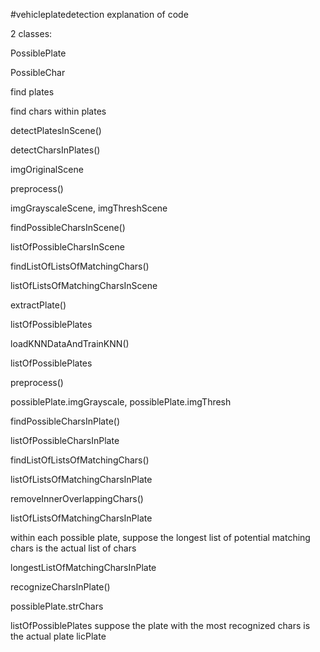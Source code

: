 #vehicleplatedetection
explanation of code

2 classes:

PossiblePlate

PossibleChar



find plates

find chars within plates


detectPlatesInScene()

detectCharsInPlates()


imgOriginalScene

preprocess()

imgGrayscaleScene, imgThreshScene

findPossibleCharsInScene()

listOfPossibleCharsInScene

findListOfListsOfMatchingChars()

listOfListsOfMatchingCharsInScene

extractPlate()

listOfPossiblePlates




loadKNNDataAndTrainKNN()


listOfPossiblePlates

preprocess()

possiblePlate.imgGrayscale, possiblePlate.imgThresh

findPossibleCharsInPlate()

listOfPossibleCharsInPlate

findListOfListsOfMatchingChars()

listOfListsOfMatchingCharsInPlate

removeInnerOverlappingChars()

listOfListsOfMatchingCharsInPlate

within each possible plate, suppose the longest list of potential matching chars is the actual list of chars

longestListOfMatchingCharsInPlate

recognizeCharsInPlate()

possiblePlate.strChars



listOfPossiblePlates
suppose the plate with the most recognized chars is the actual plate
licPlate










